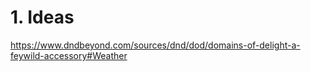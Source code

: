 # 1. Ideas


https://www.dndbeyond.com/sources/dnd/dod/domains-of-delight-a-feywild-accessory#Weather


